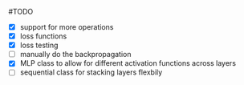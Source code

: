 
#TODO
- [x] support for more operations
- [x] loss functions
- [x] loss testing
- [ ] manually do the backpropagation
- [x] MLP class to allow for different activation functions across layers
- [ ] sequential class for stacking layers flexbily
